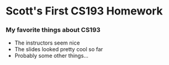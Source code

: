 # Scott's First CS193 Homework

### My favorite things about CS193

- The instructors seem nice
- The slides looked pretty cool so far
- Probably some other things...
